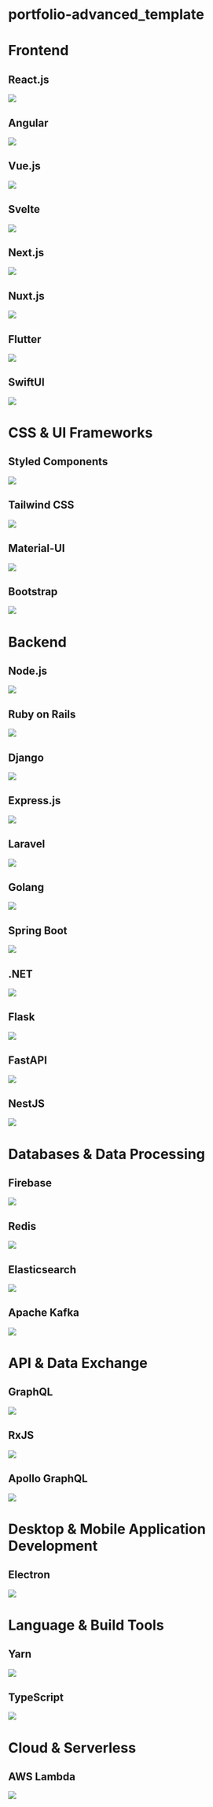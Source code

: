 # portfolio-advanced_template

<p align="center">

# Frontend

## React.js
<img src="https://img.shields.io/badge/Made%20With-React.js-61DAFB?logo=react&style=for-the-badge">

## Angular
<img src="https://img.shields.io/badge/Made%20With-Angular-DD0031?logo=angular&style=for-the-badge">

## Vue.js
<img src="https://img.shields.io/badge/Made%20With-Vue.js-4FC08D?logo=vue.js&style=for-the-badge">

## Svelte
<img src="https://img.shields.io/badge/Made%20With-Svelte-FF3E00?logo=svelte&style=for-the-badge">

## Next.js
<img src="https://img.shields.io/badge/Made%20With-Next.js-000000?logo=next.js&style=for-the-badge">

## Nuxt.js
<img src="https://img.shields.io/badge/Made%20With-Nuxt.js-00C58E?logo=nuxt.js&style=for-the-badge">

## Flutter
<img src="https://img.shields.io/badge/Made%20With-Flutter-02569B?logo=flutter&style=for-the-badge">

## SwiftUI
<img src="https://img.shields.io/badge/Made%20With-SwiftUI-FF7F50?logo=swift&style=for-the-badge">

# CSS & UI Frameworks

## Styled Components
<img src="https://img.shields.io/badge/Made%20With-Styled.Components-DB7093?logo=styled-components&style=for-the-badge">

## Tailwind CSS
<img src="https://img.shields.io/badge/Made%20With-Tailwind%20CSS-38B2AC?logo=tailwind-css&style=for-the-badge">

## Material-UI
<img src="https://img.shields.io/badge/Made%20With-Material--UI-0081CB?logo=material-ui&style=for-the-badge">

## Bootstrap
<img src="https://img.shields.io/badge/Made%20With-Bootstrap-7952B3?logo=bootstrap&style=for-the-badge">

# Backend

## Node.js
<img src="https://img.shields.io/badge/Made%20With-Node.js-339933?logo=node.js&style=for-the-badge">

## Ruby on Rails
<img src="https://img.shields.io/badge/Made%20With-Ruby%20on%20Rails-CC0000?logo=ruby-on-rails&style=for-the-badge">

## Django
<img src="https://img.shields.io/badge/Made%20With-Django-092E20?logo=django&style=for-the-badge">

## Express.js
<img src="https://img.shields.io/badge/Made%20With-Express.js-000000?logo=express&style=for-the-badge">

## Laravel
<img src="https://img.shields.io/badge/Made%20With-Laravel-FF2D20?logo=laravel&style=for-the-badge">

## Golang
<img src="https://img.shields.io/badge/Made%20With-Golang-00ADD8?logo=go&style=for-the-badge">

## Spring Boot
<img src="https://img.shields.io/badge/Made%20With-Spring%20Boot-6DB33F?logo=spring&style=for-the-badge">

## .NET
<img src="https://img.shields.io/badge/Made%20With-.NET-512BD4?logo=.net&style=for-the-badge">

## Flask
<img src="https://img.shields.io/badge/Made%20With-Flask-000000?logo=flask&style=for-the-badge">

## FastAPI
<img src="https://img.shields.io/badge/Made%20With-FastAPI-009688?logo=fastapi&style=for-the-badge">

## NestJS
<img src="https://img.shields.io/badge/Made%20With-NestJS-E0234E?logo=nestjs&style=for-the-badge">

# Databases & Data Processing

## Firebase
<img src="https://img.shields.io/badge/Made%20With-Firebase-FFCA28?logo=firebase&style=for-the-badge">

## Redis
<img src="https://img.shields.io/badge/Made%20With-Redis-DC382D?logo=redis&style=for-the-badge">

## Elasticsearch
<img src="https://img.shields.io/badge/Made%20With-Elasticsearch-005571?logo=elasticsearch&style=for-the-badge">

## Apache Kafka
<img src="https://img.shields.io/badge/Made%20With-Apache%20Kafka-231F20?logo=apache-kafka&style=for-the-badge">

# API & Data Exchange

## GraphQL
<img src="https://img.shields.io/badge/Made%20With-GraphQL-E10098?logo=graphql&style=for-the-badge">

## RxJS
<img src="https://img.shields.io/badge/Made%20With-RxJS-B7178C?logo=reactivex&style=for-the-badge">

## Apollo GraphQL
<img src="https://img.shields.io/badge/Made%20With-Apollo%20GraphQL-311C87?logo=apollo-graphql&style=for-the-badge">

# Desktop & Mobile Application Development

## Electron
<img src="https://img.shields.io/badge/Made%20With-Electron-47848F?logo=electron&style=for-the-badge">

# Language & Build Tools

## Yarn
<img src="https://img.shields.io/badge/Made%20With-Yarn-2C8EBB?logo=yarn&style=for-the-badge">

## TypeScript
<img src="https://img.shields.io/badge/Made%20With-TypeScript-3178C6?logo=typescript&style=for-the-badge">


# Cloud & Serverless

## AWS Lambda
<img src="https://img.shields.io/badge/Made%20With-AWS%20Lambda-FF9900?logo=amazon-aws&style=for-the-badge">

</p>